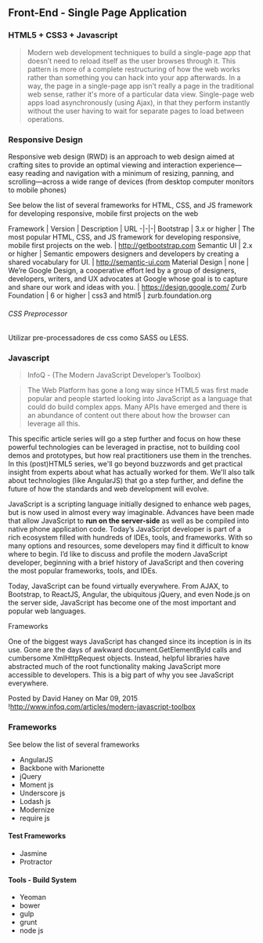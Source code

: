 ## Front-End - Single Page Application
### HTML5 + CSS3 + Javascript

>Modern web development techniques to build a single-page app that doesn’t need to reload itself as the user browses through it. This pattern is more of a complete restructuring of how the web works rather than something you can hack into your app afterwards.
In a way, the page in a single-page app isn’t really a page in the traditional web sense, rather it's more of a particular data view. Single-page web apps load asynchronously (using Ajax), in that they perform instantly without the user having to wait for separate pages to load between operations.

### Responsive Design
Responsive web design (RWD) is an approach to web design aimed at crafting sites to provide an optimal viewing and interaction experience—easy reading and navigation with a minimum of resizing, panning, and scrolling—across a wide range of devices (from desktop computer monitors to mobile phones)

See below the list of several frameworks for HTML, CSS, and JS framework for developing responsive, mobile first projects on the web

Framework | Version | Description | URL
-|-|-|
Bootstrap | 3.x or higher | The most popular HTML, CSS, and JS framework for developing responsive, mobile first projects on the web. | http://getbootstrap.com
Semantic UI | 2.x or higher |  Semantic empowers designers and developers by creating a shared vocabulary for UI. | http://semantic-ui.com
Material Design | none |  We’re Google Design, a cooperative effort led by a group of designers, developers, writers, and UX advocates at Google whose goal is to capture and share our work and ideas with you. | https://design.google.com/
Zurb Foundation | 6 or higher | css3 and html5 | zurb.foundation.org

###### CSS Preprocessor
Utilizar pre-processadores de css como SASS ou LESS.

### Javascript

> InfoQ - (The Modern JavaScript Developer’s Toolbox)

> The Web Platform has gone a long way since HTML5 was first made popular and people started looking into JavaScript as a language that could do build complex apps. Many APIs have emerged and there is an abundance of content out there about how the browser can leverage all this.
>
This specific article series will go a step further and focus on how these powerful technologies can be leveraged in practise, not to building cool demos and prototypes, but how real practitioners use them in the trenches. In this (post)HTML5 series, we'll go beyond buzzwords and get practical insight from experts about what has actually worked for them. We'll also talk about technologies (like AngularJS) that go a step further, and define the future of how the standards and web development will evolve.
>
JavaScript is a scripting language initially designed to enhance web pages, but is now used in almost every way imaginable. Advances have been made that allow JavaScript to **run on the server-side** as well as be compiled into native phone application code. Today’s JavaScript developer is part of a rich ecosystem filled with hundreds of IDEs, tools, and frameworks. With so many options and resources, some developers may find it difficult to know where to begin. I’d like to discuss and profile the modern JavaScript developer, beginning with a brief history of JavaScript and then covering the most popular frameworks, tools, and IDEs.
>
Today, JavaScript can be found virtually everywhere. From AJAX, to Bootstrap, to ReactJS, Angular, the ubiquitous jQuery, and even Node.js on the server side, JavaScript has become one of the most important and popular web languages.
>
Frameworks
>
One of the biggest ways JavaScript has changed since its inception is in its use. Gone are the days of awkward document.GetElementById calls and cumbersome XmlHttpRequest objects. Instead, helpful libraries have abstracted much of the root functionality making JavaScript more accessible to developers. This is a big part of why you see JavaScript everywhere.
>
Posted by David Haney on Mar 09, 2015
!http://www.infoq.com/articles/modern-javascript-toolbox

### Frameworks
See below the list of several frameworks

* AngularJS
* Backbone with Marionette
* jQuery
* Moment js
* Underscore js
* Lodash js
* Modernize
* require js


#### Test Frameworks
* Jasmine
* Protractor

#### Tools - Build System
* Yeoman
* bower
* gulp
* grunt
* node js
